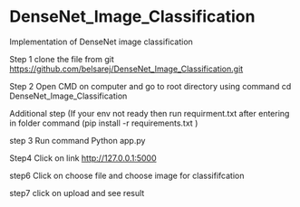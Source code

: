 # DenseNet_Image_Classification
Implementation of DenseNet image classification

Step 1 clone the file from git https://github.com/belsarej/DenseNet_Image_Classification.git

Step 2 Open CMD on computer and go to root directory using command cd DenseNet_Image_Classification

Additional step (If your env not ready then run requirment.txt after entering in folder command (pip install -r requirements.txt )

step 3 Run command Python app.py

Step4 Click on link http://127.0.0.1:5000

step6  Click on choose file and choose image for classififcation

step7  click on upload and see result 
